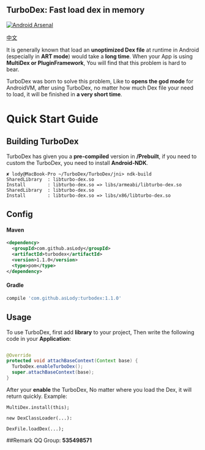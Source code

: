 TurboDex: Fast load dex in memory
--------

[![Android Arsenal](https://img.shields.io/badge/Android%20Arsenal-TurboDex-green.svg?style=true)](https://android-arsenal.com/details/1/3456)

[中文](CHINESE.md "中文")

It is generally known that load an **unoptimized Dex file** at runtime
in Android (especially in **ART mode**) would take a **long time**.
When your App is using **MultiDex or PluginFramework**,
You will find that this problem is hard to bear.

TurboDex was born to solve this problem, Like to **opens the god mode** for AndroidVM,
after using TurboDex, no matter how much Dex file your need to load,
it will be finished in **a very short time**.

# Quick Start Guide

## Building TurboDex
TurboDex has given you a **pre-compiled** version in **/Prebuilt**,
if you need to custom the TurboDex, you need to install **Android-NDK**.

```
✘ lody@MacBook-Pro ~/TurboDex/TurboDex/jni> ndk-build                  
SharedLibrary  : libturbo-dex.so
Install        : libturbo-dex.so => libs/armeabi/libturbo-dex.so
SharedLibrary  : libturbo-dex.so
Install        : libturbo-dex.so => libs/x86/libturbo-dex.so
```



## Config

#### Maven

```xml
<dependency>
  <groupId>com.github.asLody</groupId>
  <artifactId>turbodex</artifactId>
  <version>1.1.0</version>
  <type>pom</type>
</dependency>
```

#### Gradle

```groovy
compile 'com.github.asLody:turbodex:1.1.0'
```



## Usage
To use TurboDex, first add **library** to your project,
Then write the following code in your **Application**:

```java

@Override
protected void attachBaseContext(Context base) {
  TurboDex.enableTurboDex();
  super.attachBaseContext(base);
}


```

After your **enable** the TurboDex, No matter where you load the Dex, it will return quickly.
Example:
```
MultiDex.install(this);

new DexClassLoader(...):

DexFile.loadDex(...);
```


##Remark
QQ Group: **535498571**
